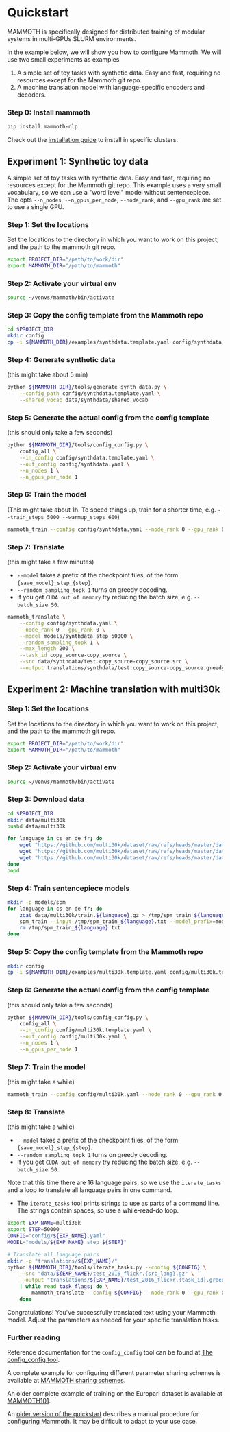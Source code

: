 

# Quickstart

MAMMOTH is specifically designed for distributed training of modular systems in multi-GPUs SLURM environments.

In the example below, we will show you how to configure Mammoth.
We will use two small experiments as examples

1. A simple set of toy tasks with synthetic data. Easy and fast, requiring no resources except for the Mammoth git repo.
2. A machine translation model with language-specific encoders and decoders.

### Step 0: Install mammoth

```bash
pip install mammoth-nlp
```

Check out the [installation guide](install) to install in specific clusters.

## Experiment 1: Synthetic toy data

A simple set of toy tasks with synthetic data. 
Easy and fast, requiring no resources except for the Mammoth git repo.
This example uses a very small vocabulary, so we can use a "word level" model without sentencepiece.
The opts `--n_nodes`, `--n_gpus_per_node`, `--node_rank`, and `--gpu_rank` are set to use a single GPU.

### Step 1: Set the locations

Set the locations to the directory in which you want to work on this project, and the path to the mammoth git repo.

```bash
export PROJECT_DIR="/path/to/work/dir"
export MAMMOTH_DIR="/path/to/mammoth"
```

### Step 2: Activate your virtual env

```bash
source ~/venvs/mammoth/bin/activate
```

### Step 3: Copy the config template from the Mammoth repo

```bash
cd $PROJECT_DIR
mkdir config
cp -i ${MAMMOTH_DIR}/examples/synthdata.template.yaml config/synthdata.template.yaml
```

### Step 4: Generate synthetic data

(this might take about 5 min)

```bash
python ${MAMMOTH_DIR}/tools/generate_synth_data.py \
    --config_path config/synthdata.template.yaml \
    --shared_vocab data/synthdata/shared_vocab
```

### Step 5: Generate the actual config from the config template 

(this should only take a few seconds)

```bash
python ${MAMMOTH_DIR}/tools/config_config.py \
    config_all \
    --in_config config/synthdata.template.yaml \
    --out_config config/synthdata.yaml \
    --n_nodes 1 \
    --n_gpus_per_node 1
```

### Step 6: Train the model

(This might take about 1h. To speed things up, train for a shorter time, e.g. `--train_steps 5000 --warmup_steps 600`)

```bash
mammoth_train --config config/synthdata.yaml --node_rank 0 --gpu_rank 0
```

### Step 7: Translate

(this might take a few minutes)

  - `--model` takes a prefix of the checkpoint files, of the form `{save_model}_step_{step}`.
  - `--random_sampling_topk 1` turns on greedy decoding.
  - If you get `CUDA out of memory` try reducing the batch size, e.g. `--batch_size 50`.

```bash
mammoth_translate \
    --config config/synthdata.yaml \
    --node_rank 0 --gpu_rank 0 \
    --model models/synthdata_step_50000 \
    --random_sampling_topk 1 \
    --max_length 200 \
    --task_id copy_source-copy_source \
    --src data/synthdata/test.copy_source-copy_source.src \
    --output translations/synthdata/test.copy_source-copy_source.greedy.trans
```

## Experiment 2: Machine translation with multi30k

### Step 1: Set the locations

Set the locations to the directory in which you want to work on this project, and the path to the mammoth git repo.

```bash
export PROJECT_DIR="/path/to/work/dir"
export MAMMOTH_DIR="/path/to/mammoth"
```

### Step 2: Activate your virtual env

```bash
source ~/venvs/mammoth/bin/activate
```

### Step 3: Download data

```bash
cd $PROJECT_DIR
mkdir data/multi30k
pushd data/multi30k

for language in cs en de fr; do
    wget "https://github.com/multi30k/dataset/raw/refs/heads/master/data/task1/raw/test_2016_flickr.${language}.gz"
    wget "https://github.com/multi30k/dataset/raw/refs/heads/master/data/task1/raw/val.${language}.gz"
    wget "https://github.com/multi30k/dataset/raw/refs/heads/master/data/task1/raw/train.${language}.gz"
done
popd
```

### Step 4: Train sentencepiece models

```bash
mkdir -p models/spm
for language in cs en de fr; do
    zcat data/multi30k/train.${language}.gz > /tmp/spm_train_${language}.txt
    spm_train --input /tmp/spm_train_${language}.txt --model_prefix=models/spm/spm.${language} --vocab_size 8000
    rm /tmp/spm_train_${language}.txt
done
```

### Step 5: Copy the config template from the Mammoth repo

```bash
mkdir config
cp -i ${MAMMOTH_DIR}/examples/multi30k.template.yaml config/multi30k.template.yaml
```

### Step 6: Generate the actual config from the config template 

(this should only take a few seconds)

```bash
python ${MAMMOTH_DIR}/tools/config_config.py \
    config_all \
    --in_config config/multi30k.template.yaml \
    --out_config config/multi30k.yaml \
    --n_nodes 1 \
    --n_gpus_per_node 1
```

### Step 7: Train the model

(this might take a while)

```bash
mammoth_train --config config/multi30k.yaml --node_rank 0 --gpu_rank 0
```

### Step 8: Translate

(this might take a while)

  - `--model` takes a prefix of the checkpoint files, of the form `{save_model}_step_{step}`.
  - `--random_sampling_topk 1` turns on greedy decoding.
  - If you get `CUDA out of memory` try reducing the batch size, e.g. `--batch_size 50`.

Note that this time there are 16 language pairs, so we use the `iterate_tasks` and a loop to translate all language pairs in one command.
  - The `iterate_tasks` tool prints strings to use as parts of a command line. The strings contain spaces, so use a while-read-do loop.

```bash
export EXP_NAME=multi30k
export STEP=50000
CONFIG="config/${EXP_NAME}.yaml"
MODEL="models/${EXP_NAME}_step_${STEP}"

# Translate all language pairs
mkdir -p "translations/${EXP_NAME}/"
python ${MAMMOTH_DIR}/tools/iterate_tasks.py --config ${CONFIG} \
    --src "data/${EXP_NAME}/test_2016_flickr.{src_lang}.gz" \
    --output "translations/${EXP_NAME}/test_2016_flickr.{task_id}.greedy.trans" \
    | while read task_flags; do \
        mammoth_translate --config ${CONFIG} --node_rank 0 --gpu_rank 0 --model ${MODEL} --random_sampling_topk 1 --max_length 200       ${task_flags}; \
    done
```

Congratulations! You've successfully translated text using your Mammoth model. Adjust the parameters as needed for your specific translation tasks.

### Further reading

Reference documentation for the `config_config` tool can be found at [The config_config tool](config_config.md).

A complete example for configuring different parameter sharing schemes is available at [MAMMOTH sharing schemes](examples/sharing_schemes.md).

An older complete example of training on the Europarl dataset is available at [MAMMOTH101](examples/train_mammoth_101.md).

An [older version of the quickstart](old_quickstart.md) describes a manual procedure for configuring Mammoth. It may be difficult to adapt to your use case.
